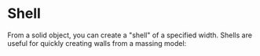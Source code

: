# Shell

From a solid object, you can create a "shell" of a specified width. Shells are useful for quickly creating walls from a massing model:

